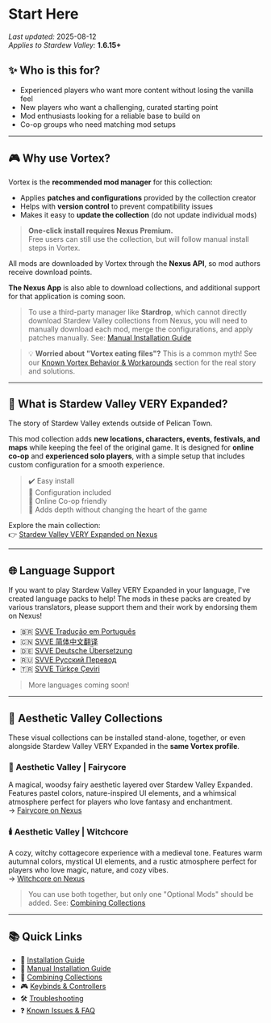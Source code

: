# Start Here

*Last updated:* 2025-08-12  
*Applies to Stardew Valley:* **1.6.15+**

## ✨ Who is this for?

* Experienced players who want more content without losing the vanilla feel
* New players who want a challenging, curated starting point
* Mod enthusiasts looking for a reliable base to build on
* Co-op groups who need matching mod setups

---

## 🎮 Why use Vortex?

Vortex is the **recommended mod manager** for this collection:

* Applies **patches and configurations** provided by the collection creator
* Helps with **version control** to prevent compatibility issues
* Makes it easy to **update the collection** (do not update individual mods)

> **One-click install requires Nexus Premium.**  
> Free users can still use the collection, but will follow manual install steps in Vortex.

All mods are downloaded by Vortex through the **Nexus API**, so mod authors receive download points.

**The Nexus App** is also able to download collections, and additional support for that application is coming soon. 

> To use a third-party manager like **Stardrop**, which cannot directly download Stardew Valley collections from Nexus, you will need to manually download each mod, merge the configurations, and apply patches manually. See: [Manual Installation Guide](/manual-install.md)

> 💡 **Worried about "Vortex eating files"?** This is a common myth! See our [Known Vortex Behavior & Workarounds](/known-issues-and-faq.md#known-vortex-behavior-and-workarounds) section for the real story and solutions. 

---

## 🌾 What is Stardew Valley VERY Expanded?

The story of Stardew Valley extends outside of Pelican Town.

This mod collection adds **new locations, characters, events, festivals, and maps** while keeping the feel of the original game. It is designed for **online co-op** and **experienced solo players**, with a simple setup that includes custom configuration for a smooth experience.

> ✔️ Easy install  
> 🧩 Configuration included  
> 🤝 Online Co-op friendly  
> 🎣 Adds depth without changing the heart of the game

Explore the main collection:  
👉 [Stardew Valley VERY Expanded on Nexus](https://next.nexusmods.com/stardewvalley/collections/tckf0m)

---

## 🌐 Language Support

If you want to play Stardew Valley VERY Expanded in your language, I've created language packs to help! The mods in these packs are created by various translators, please support them and their work by endorsing them on Nexus!

* 🇧🇷 [SVVE Tradução em Português](https://next.nexusmods.com/stardewvalley/collections/z4w11e)  
* 🇨🇳 [SVVE 简体中文翻译](https://next.nexusmods.com/stardewvalley/collections/c8qj0l)  
* 🇩🇪 [SVVE Deutsche Übersetzung](https://next.nexusmods.com/stardewvalley/collections/ibljbd)  
* 🇷🇺 [SVVE Русский Перевод](https://next.nexusmods.com/stardewvalley/collections/igivdc)  
* 🇹🇷 [SVVE Türkçe Çeviri](https://next.nexusmods.com/stardewvalley/collections/xzebcw)  

> More languages coming soon!

---

## 🌷 Aesthetic Valley Collections

These visual collections can be installed stand-alone, together, or even alongside Stardew Valley VERY Expanded in the **same Vortex profile**.

### 🧚 Aesthetic Valley | Fairycore

A magical, woodsy fairy aesthetic layered over Stardew Valley Expanded. Features pastel colors, nature-inspired UI elements, and a whimsical atmosphere perfect for players who love fantasy and enchantment.  
→ [Fairycore on Nexus](https://www.nexusmods.com/games/stardewvalley/collections/tjvl0j)

### 🕯️ Aesthetic Valley | Witchcore

A cozy, witchy cottagecore experience with a medieval tone. Features warm autumnal colors, mystical UI elements, and a rustic atmosphere perfect for players who love magic, nature, and cozy vibes.  
→ [Witchcore on Nexus](https://www.nexusmods.com/games/stardewvalley/collections/g14kxi)

> You can use both together, but only one "Optional Mods" should be added. See: [Combining Collections](/combining.md)

---

## 📚 Quick Links

- 🚀 [Installation Guide](/install.md)  
- 🧩 [Manual Installation Guide](/manual-install.md)  
- 🔀 [Combining Collections](/combining.md)  
- 🎮 [Keybinds & Controllers](/keybinds.md)  
- 🛠️ [Troubleshooting](/troubleshooting.md)  
- ❓ [Known Issues & FAQ](/known-issues-and-faq.md)  
